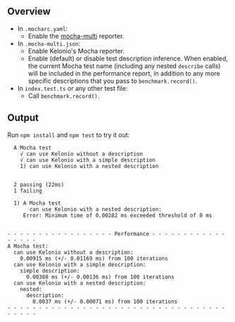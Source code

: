 ## Overview
* In `.mocharc.yaml`:
  * Enable the [mocha-multi](https://www.npmjs.com/package/mocha-multi) reporter.
* In `.mocha-multi.json`:
  * Enable Kelonio's Mocha reporter.
  * Enable (default) or disable test description inference. When enabled, the
    current Mocha test name (including any nested `describe` calls) will be
    included in the performance report, in addition to any more specific
    descriptions that you pass to `benchmark.record()`.
* In `index.test.ts` or any other test file:
  * Call `benchmark.record()`.

## Output
Run `npm install` and `npm test` to try it out:

```
  A Mocha test
    √ can use Kelonio without a description
    √ can use Kelonio with a simple description
    1) can use Kelonio with a nested description


  2 passing (22ms)
  1 failing

  1) A Mocha test
       can use Kelonio with a nested description:
     Error: Minimum time of 0.00282 ms exceeded threshold of 0 ms


- - - - - - - - - - - - - - - - - Performance - - - - - - - - - - - - - - - - -
A Mocha test:
  can use Kelonio without a description:
    0.00915 ms (+/- 0.01169 ms) from 100 iterations
  can use Kelonio with a simple description:
    simple description:
      0.00388 ms (+/- 0.00136 ms) from 100 iterations
  can use Kelonio with a nested description:
    nested:
      description:
        0.0037 ms (+/- 0.00071 ms) from 100 iterations
- - - - - - - - - - - - - - - - - - - - - - - - - - - - - - - - - - - - - - - -
```
